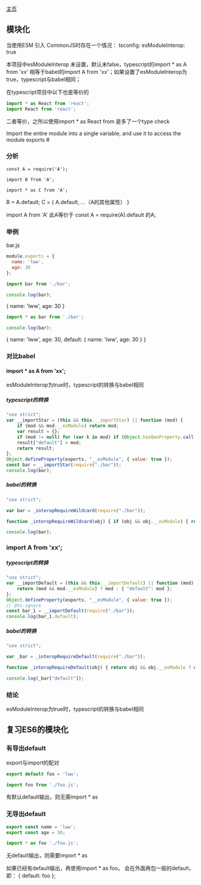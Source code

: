 [主页](../../README.md)

## 模块化
当使用ESM 引入 CommonJS时存在一个情况：
tsconfig: esModuleInterop: true

本项目中esModuleInterop 未设置，默认未false，typescript的import * as A from 'xx' 相等于babel的import A from 'xx'；如果设置了esModuleInterop为true，typescript与babel相同；

在typescript项目中以下也是等价的
```javascript
import * as React from 'react'; 
import React from 'react';
```
二者等价，之所以使用import * as React from 是多了一个type check

Import the entire module into a single variable, and use it to access the module exports #


### 分析
```
const A = require('A');

import B from 'A';

import * as C from 'A';
```

B = A.default;
C = {
   A.default,
   ...（A的其他属性）
}

import A from 'A' 此A等价于 const A = require(A).default 的A;


### 举例

bar.js

```javascript
module.exports = {
  name: 'lww',
  age: 30
};

```

```javascript
import bar from './bar';

console.log(bar);
```

{ name: 'lww', age: 30 }


```javascript
import * as bar from './bar';

console.log(bar);

```
{ name: 'lww', age: 30, default: { name: 'lww', age: 30 } }

### 对比babel

####  import * as A from 'xx';


esModuleInterop为true时，typescript的转换与babel相同

##### typescript的转换

```javascript
"use strict";
var __importStar = (this && this.__importStar) || function (mod) {
    if (mod && mod.__esModule) return mod;
    var result = {};
    if (mod != null) for (var k in mod) if (Object.hasOwnProperty.call(mod, k)) result[k] = mod[k];
    result["default"] = mod;
    return result;
};
Object.defineProperty(exports, "__esModule", { value: true });
const bar = __importStar(require("./bar"));
console.log(bar);
```

##### babel的转换

```javascript
"use strict";

var bar = _interopRequireWildcard(require("./bar"));

function _interopRequireWildcard(obj) { if (obj && obj.__esModule) { return obj; } else { var newObj = {}; if (obj != null) { for (var key in obj) { if (Object.prototype.hasOwnProperty.call(obj, key)) { var desc = Object.defineProperty && Object.getOwnPropertyDescriptor ? Object.getOwnPropertyDescriptor(obj, key) : {}; if (desc.get || desc.set) { Object.defineProperty(newObj, key, desc); } else { newObj[key] = obj[key]; } } } } newObj["default"] = obj; return newObj; } }

console.log(bar);
```

### import A from 'xx';
##### typescript的转换

```javascript
"use strict";
var __importDefault = (this && this.__importDefault) || function (mod) {
    return (mod && mod.__esModule) ? mod : { "default": mod };
};
Object.defineProperty(exports, "__esModule", { value: true });
// @ts-ignore
const bar_1 = __importDefault(require("./bar"));
console.log(bar_1.default);
```

##### babel的转换

```javascript
"use strict";

var _bar = _interopRequireDefault(require("./bar"));

function _interopRequireDefault(obj) { return obj && obj.__esModule ? obj : { "default": obj }; }

console.log(_bar["default"]);
```

### 结论
esModuleInterop为true时，typescript的转换与babel相同


## 复习ES6的模块化

### 有导出default
export与import的配对
```javascript
export default foo = 'lww';

import foo from './foo.js';
```
有默认default输出，则无需import * as

### 无导出default
```javascript
export const name = 'lww';
export const age = 30;

import * as foo './foo.js';
```
无default输出，则需要import * as


如果已经有default输出，再使用import * as foo，
会在外面再包一层的default，即： { default: foo };
